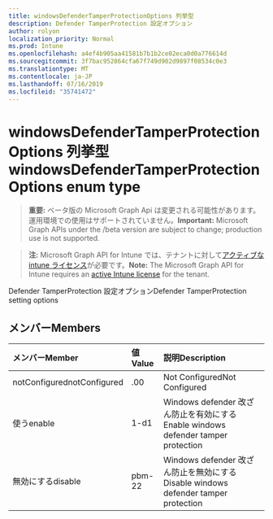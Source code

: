 ```yaml
---
title: windowsDefenderTamperProtectionOptions 列挙型
description: Defender TamperProtection 設定オプション
author: rolyon
localization_priority: Normal
ms.prod: Intune
ms.openlocfilehash: a4ef4b905aa41581b7b1b2ce02eca0d0a776614d
ms.sourcegitcommit: 3f7bac952864cfa67f749d902d9897f08534c0e3
ms.translationtype: MT
ms.contentlocale: ja-JP
ms.lasthandoff: 07/16/2019
ms.locfileid: "35741472"
---
```

# <a name="windowsdefendertamperprotectionoptions-enum-type"></a><span data-ttu-id="1e0d2-103">windowsDefenderTamperProtectionOptions 列挙型</span><span class="sxs-lookup"><span data-stu-id="1e0d2-103">windowsDefenderTamperProtectionOptions enum type</span></span>

> <span data-ttu-id="1e0d2-104">**重要:** ベータ版の Microsoft Graph Api は変更される可能性があります。運用環境での使用はサポートされていません。</span><span class="sxs-lookup"><span data-stu-id="1e0d2-104">**Important:** Microsoft Graph APIs under the /beta version are subject to change; production use is not supported.</span></span>

> <span data-ttu-id="1e0d2-105">**注:** Microsoft Graph API for Intune では、テナントに対して[アクティブな intune ライセンス](https://go.microsoft.com/fwlink/?linkid=839381)が必要です。</span><span class="sxs-lookup"><span data-stu-id="1e0d2-105">**Note:** The Microsoft Graph API for Intune requires an [active Intune license](https://go.microsoft.com/fwlink/?linkid=839381) for the tenant.</span></span>

<span data-ttu-id="1e0d2-106">Defender TamperProtection 設定オプション</span><span class="sxs-lookup"><span data-stu-id="1e0d2-106">Defender TamperProtection setting options</span></span>

## <a name="members"></a><span data-ttu-id="1e0d2-107">メンバー</span><span class="sxs-lookup"><span data-stu-id="1e0d2-107">Members</span></span>
|<span data-ttu-id="1e0d2-108">メンバー</span><span class="sxs-lookup"><span data-stu-id="1e0d2-108">Member</span></span>|<span data-ttu-id="1e0d2-109">値</span><span class="sxs-lookup"><span data-stu-id="1e0d2-109">Value</span></span>|<span data-ttu-id="1e0d2-110">説明</span><span class="sxs-lookup"><span data-stu-id="1e0d2-110">Description</span></span>|
|:---|:---|:---|
|<span data-ttu-id="1e0d2-111">notConfigured</span><span class="sxs-lookup"><span data-stu-id="1e0d2-111">notConfigured</span></span>|<span data-ttu-id="1e0d2-112">.0</span><span class="sxs-lookup"><span data-stu-id="1e0d2-112">0</span></span>|<span data-ttu-id="1e0d2-113">Not Configured</span><span class="sxs-lookup"><span data-stu-id="1e0d2-113">Not Configured</span></span>|
|<span data-ttu-id="1e0d2-114">使う</span><span class="sxs-lookup"><span data-stu-id="1e0d2-114">enable</span></span>|<span data-ttu-id="1e0d2-115">1-d</span><span class="sxs-lookup"><span data-stu-id="1e0d2-115">1</span></span>|<span data-ttu-id="1e0d2-116">Windows defender 改ざん防止を有効にする</span><span class="sxs-lookup"><span data-stu-id="1e0d2-116">Enable windows defender tamper protection</span></span>|
|<span data-ttu-id="1e0d2-117">無効にする</span><span class="sxs-lookup"><span data-stu-id="1e0d2-117">disable</span></span>|<span data-ttu-id="1e0d2-118">pbm-2</span><span class="sxs-lookup"><span data-stu-id="1e0d2-118">2</span></span>|<span data-ttu-id="1e0d2-119">Windows defender 改ざん防止を無効にする</span><span class="sxs-lookup"><span data-stu-id="1e0d2-119">Disable windows defender tamper protection</span></span>|







